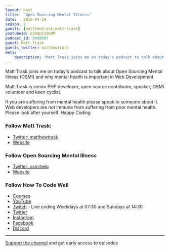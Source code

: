 ```yaml
---
layout: post
title:  "Open Sourcing Mental Illness"
date:   2019-04-19
season: 2
guests: [matthewtrask-matt-trask]
youtubeId: qbbQp138KOM
podcast_id: 9460607
guest: Matt Trask
guests_twitter: matthewtrask
meta:
    description: "Matt Trask joins me on today's podcast to talk about Open Sourcing Mental Illness (OSMI) and why mental health is important in Web Development"
---
```


Matt Trask joins me on today's podcast to talk about Open Sourcing Mental Illness (OSMI) and why mental health is important in Web Development

Matt Trask is senior PHP developer, open source contributor, speaker, OSMI volunteer and keen cyclist.

If you are suffering from mental health please speak to someone about it. Web developers are not immune from suffering from poor mental health. Please look after yourself.
Happy Coding

### Follow Matt Trask:
- [Twitter: matthewtrask](http://twitter.com/matthewtrask) 
- [Website](https://matthewtrask.net)

### Follow Open Sourcing Mental Illness
- [Twitter: osmihelp](https://twitter.com/osmihelp) 
- [Website](https://osmihelp.org) 

### Follow How To Code Well
- [Courses](http://howtocodewell.net)
- [YouTube](http://youtube.com/howtocodewell)
- [Twitch](http://twitch.tv/howtocodewell) - Live coding Weekdays at 07:30 and Sundays at 14:30
- [Twitter](https://twitter.com/howtocodewell)
- [Instagram](http://instagram.com/howtocodewell/)
- [Facebook](http://facebook.com/howtocodewell/)
- [Discord](http://howtocodewell.net/discord)

-------------------------------

[Support the channel](https://www.patreon.com/howToCodeWell) and get early access to episodes
